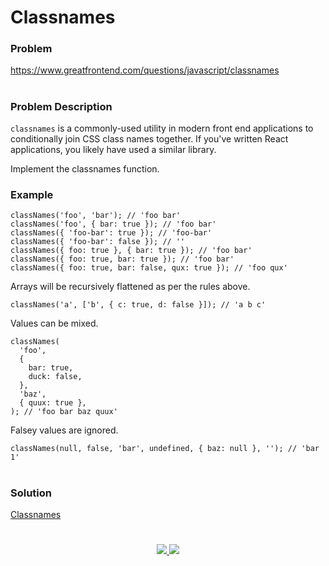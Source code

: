 # Classnames

### Problem

https://www.greatfrontend.com/questions/javascript/classnames

#

### Problem Description

`classnames` is a commonly-used utility in modern front end applications to conditionally join CSS class names together. If you've written React applications, you likely have used a similar library.

Implement the classnames function.

### Example

```
classNames('foo', 'bar'); // 'foo bar'
classNames('foo', { bar: true }); // 'foo bar'
classNames({ 'foo-bar': true }); // 'foo-bar'
classNames({ 'foo-bar': false }); // ''
classNames({ foo: true }, { bar: true }); // 'foo bar'
classNames({ foo: true, bar: true }); // 'foo bar'
classNames({ foo: true, bar: false, qux: true }); // 'foo qux'

```

Arrays will be recursively flattened as per the rules above.

```
classNames('a', ['b', { c: true, d: false }]); // 'a b c'

```
Values can be mixed.

```
classNames(
  'foo',
  {
    bar: true,
    duck: false,
  },
  'baz',
  { quux: true },
); // 'foo bar baz quux'

```

Falsey values are ignored.


```
classNames(null, false, 'bar', undefined, { baz: null }, ''); // 'bar 1'

```
#

### Solution

[Classnames](./classNames.js)

#

<p align="center">
	<a href="https://github.com/ghoshsuman845" alt="Github" title="github">
       <img src="https://img.shields.io/badge/Followe_Me_For_More_Useful_Repos-15k?style=for-the-badge&color=2088FF&logo=github&logoColor=fff"/>
    </a>
    <a href="https://github.com/ghoshsuman845/ghoshsuman845" alt="Github Stars" title="Star Mark Repo">
        <img src="https://img.shields.io/badge/Shower_stars_if_you_like_my_repos-15k?style=for-the-badge&color=ffd000&logo=apachespark&logoColor=black"/>
    </a>
</p>
